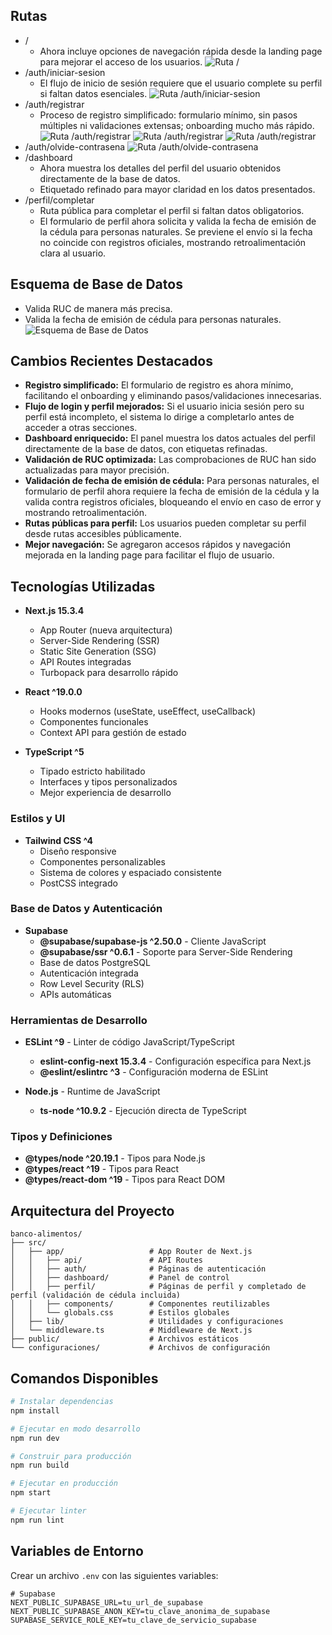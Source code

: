 ## Rutas
- /
  - Ahora incluye opciones de navegación rápida desde la landing page para mejorar el acceso de los usuarios.
![Ruta / ](images/Screenshot%202025-06-20%20at%2017-40-26%20Banco%20de%20Alimentos.png)
- /auth/iniciar-sesion
  - El flujo de inicio de sesión requiere que el usuario complete su perfil si faltan datos esenciales.
![Ruta /auth/iniciar-sesion ](images/Screenshot%202025-06-20%20at%2017-42-19%20Banco%20de%20Alimentos.png)
- /auth/registrar
  - Proceso de registro simplificado: formulario mínimo, sin pasos múltiples ni validaciones extensas; onboarding mucho más rápido.
![Ruta /auth/registrar ](images/Screenshot%202025-06-20%20at%2017-43-45%20Banco%20de%20Alimentos.png)
![Ruta /auth/registrar ](images/Screenshot%202025-06-20%20at%2017-48-09%20Banco%20de%20Alimentos.png)
![Ruta /auth/registrar ](images/Screenshot%202025-06-20%20at%2017-49-44%20Banco%20de%20Alimentos.png)
- /auth/olvide-contrasena
![Ruta /auth/olvide-contrasena ](images/Screenshot%202025-06-20%20at%2017-51-23%20Banco%20de%20Alimentos.png)
- /dashboard
  - Ahora muestra los detalles del perfil del usuario obtenidos directamente de la base de datos.
  - Etiquetado refinado para mayor claridad en los datos presentados.
- /perfil/completar
  - Ruta pública para completar el perfil si faltan datos obligatorios.
  - El formulario de perfil ahora solicita y valida la fecha de emisión de la cédula para personas naturales. Se previene el envío si la fecha no coincide con registros oficiales, mostrando retroalimentación clara al usuario.

## Esquema de Base de Datos
- Valida RUC de manera más precisa.
- Valida la fecha de emisión de cédula para personas naturales.
![Esquema de Base de Datos](images/supabase-schema-nnqlqiokomkvaxnqtmgl.png)

## Cambios Recientes Destacados

- **Registro simplificado:** El formulario de registro es ahora mínimo, facilitando el onboarding y eliminando pasos/validaciones innecesarias.
- **Flujo de login y perfil mejorados:** Si el usuario inicia sesión pero su perfil está incompleto, el sistema lo dirige a completarlo antes de acceder a otras secciones.
- **Dashboard enriquecido:** El panel muestra los datos actuales del perfil directamente de la base de datos, con etiquetas refinadas.
- **Validación de RUC optimizada:** Las comprobaciones de RUC han sido actualizadas para mayor precisión.
- **Validación de fecha de emisión de cédula:** Para personas naturales, el formulario de perfil ahora requiere la fecha de emisión de la cédula y la valida contra registros oficiales, bloqueando el envío en caso de error y mostrando retroalimentación.
- **Rutas públicas para perfil:** Los usuarios pueden completar su perfil desde rutas accesibles públicamente.
- **Mejor navegación:** Se agregaron accesos rápidos y navegación mejorada en la landing page para facilitar el flujo de usuario.

## Tecnologías Utilizadas

- **Next.js 15.3.4**
  - App Router (nueva arquitectura)
  - Server-Side Rendering (SSR)
  - Static Site Generation (SSG)
  - API Routes integradas
  - Turbopack para desarrollo rápido

- **React ^19.0.0**
  - Hooks modernos (useState, useEffect, useCallback)
  - Componentes funcionales
  - Context API para gestión de estado

- **TypeScript ^5**
  - Tipado estricto habilitado
  - Interfaces y tipos personalizados
  - Mejor experiencia de desarrollo

### **Estilos y UI**

- **Tailwind CSS ^4**
  - Diseño responsive
  - Componentes personalizables
  - Sistema de colores y espaciado consistente
  - PostCSS integrado

### **Base de Datos y Autenticación**

- **Supabase**
  - **@supabase/supabase-js ^2.50.0** - Cliente JavaScript
  - **@supabase/ssr ^0.6.1** - Soporte para Server-Side Rendering
  - Base de datos PostgreSQL
  - Autenticación integrada
  - Row Level Security (RLS)
  - APIs automáticas

### **Herramientas de Desarrollo**

- **ESLint ^9** - Linter de código JavaScript/TypeScript
  - **eslint-config-next 15.3.4** - Configuración específica para Next.js
  - **@eslint/eslintrc ^3** - Configuración moderna de ESLint

- **Node.js** - Runtime de JavaScript
  - **ts-node ^10.9.2** - Ejecución directa de TypeScript

### **Tipos y Definiciones**

- **@types/node ^20.19.1** - Tipos para Node.js
- **@types/react ^19** - Tipos para React
- **@types/react-dom ^19** - Tipos para React DOM

## Arquitectura del Proyecto

```
banco-alimentos/
├── src/
│   ├── app/                   # App Router de Next.js
│   │   ├── api/               # API Routes
│   │   ├── auth/              # Páginas de autenticación
│   │   ├── dashboard/         # Panel de control 
│   │   ├── perfil/            # Páginas de perfil y completado de perfil (validación de cédula incluida)
│   │   ├── components/        # Componentes reutilizables
│   │   └── globals.css        # Estilos globales
│   ├── lib/                   # Utilidades y configuraciones
│   └── middleware.ts          # Middleware de Next.js
├── public/                    # Archivos estáticos
└── configuraciones/           # Archivos de configuración
```

## Comandos Disponibles

```bash
# Instalar dependencias
npm install

# Ejecutar en modo desarrollo
npm run dev

# Construir para producción
npm run build

# Ejecutar en producción
npm start

# Ejecutar linter
npm run lint
```

## Variables de Entorno

Crear un archivo `.env` con las siguientes variables:

```env
# Supabase
NEXT_PUBLIC_SUPABASE_URL=tu_url_de_supabase
NEXT_PUBLIC_SUPABASE_ANON_KEY=tu_clave_anonima_de_supabase
SUPABASE_SERVICE_ROLE_KEY=tu_clave_de_servicio_supabase
```